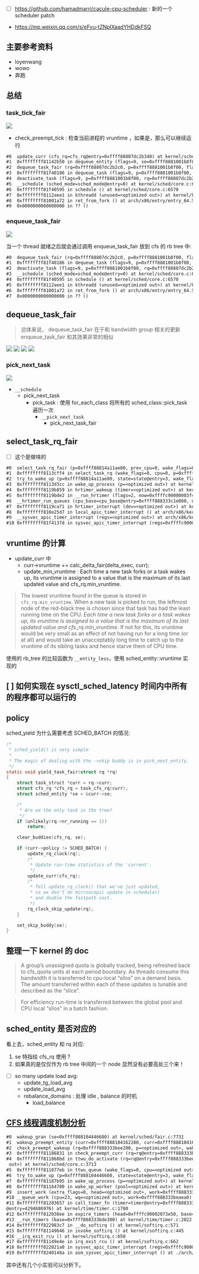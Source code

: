 
- [ ] https://github.com/hamadmarri/cacule-cpu-scheduler : 新的一个 scheduler patch
- https://mp.weixin.qq.com/s/eFvu-tZNpIXaadYHDdkFSQ

## 主要参考资料
- loyenwang
- wowo
- 奔跑

## 总结
### task_tick_fair

![](https://img2020.cnblogs.com/blog/1771657/202003/1771657-20200314235418624-1811691775.png)

- check_preempt_tick : 检查当前进程的 vruntime ，如果是，那么可以继续运行

```txt
#0  update_curr (cfs_rq=cfs_rq@entry=0xffff88807dc2b340) at kernel/sched/fair.c:887
#1  0xffffffff81142b50 in dequeue_entity (flags=9, se=0xffff8881001b8f80, cfs_rq=0xffff88807dc2b340) at kernel/sched/fair.c:4517
#2  dequeue_task_fair (rq=0xffff88807dc2b2c0, p=0xffff8881001b8f00, flags=9) at kernel/sched/fair.c:5835
#3  0xffffffff81f40186 in dequeue_task (flags=9, p=0xffff8881001b8f00, rq=0xffff88807dc2b2c0) at kernel/sched/core.c:2086
#4  deactivate_task (flags=9, p=0xffff8881001b8f00, rq=0xffff88807dc2b2c0) at kernel/sched/core.c:2100
#5  __schedule (sched_mode=sched_mode@entry=0) at kernel/sched/core.c:6448
#6  0xffffffff81f40595 in schedule () at kernel/sched/core.c:6570
#7  0xffffffff8112aee1 in kthreadd (unused=<optimized out>) at kernel/kthread.c:733
#8  0xffffffff81001a72 in ret_from_fork () at arch/x86/entry/entry_64.S:306
#9  0x0000000000000000 in ?? ()
```

### enqueue_task_fair

![](https://img2020.cnblogs.com/blog/1771657/202003/1771657-20200314235453309-1613887161.png)

当一个 thread 就绪之后就会通过调用 enqueue_task_fair 放到 cfs 的 rb tree 中:

```txt
#0  dequeue_task_fair (rq=0xffff88807dc2b2c0, p=0xffff8881001b8f00, flags=9) at kernel/sched/fair.c:5824
#1  0xffffffff81f40186 in dequeue_task (flags=9, p=0xffff8881001b8f00, rq=0xffff88807dc2b2c0) at kernel/sched/core.c:2086
#2  deactivate_task (flags=9, p=0xffff8881001b8f00, rq=0xffff88807dc2b2c0) at kernel/sched/core.c:2100
#3  __schedule (sched_mode=sched_mode@entry=0) at kernel/sched/core.c:6448
#4  0xffffffff81f40595 in schedule () at kernel/sched/core.c:6570
#5  0xffffffff8112aee1 in kthreadd (unused=<optimized out>) at kernel/kthread.c:733
#6  0xffffffff81001a72 in ret_from_fork () at arch/x86/entry/entry_64.S:306
#7  0x0000000000000000 in ?? ()
```

## dequeue_task_fair
> 总体来说， dequeue_task_fair 在于和 bandwidth group 相关的更新
> enqueue_task_fair 和其效果非常的相似

![](../../img/source/update_load_avg.png)
![](../../img/source/update_cfs_group.png)
![](../../img/source/dequeue_task_fair.png)
![](../../img/source/cfs_rq_throttled.png)

### pick_next_task

![](https://img2020.cnblogs.com/blog/1771657/202003/1771657-20200314235527658-222083399.png)

- `__schedule`
  - pick_next_task
    - pick_task : 使用 for_each_class 将所有的 sched_class::pick_task 遍历一次
      - `__pick_next_task`
        - pick_next_task_fair

## select_task_rq_fair

- [ ] 这个是做啥的
```txt
#0  select_task_rq_fair (p=0xffff88814a11ae80, prev_cpu=0, wake_flags=8) at kernel/sched/fair.c:7015
#1  0xffffffff8113cff4 in select_task_rq (wake_flags=8, cpu=0, p=0xffff88814a11ae80) at kernel/sched/core.c:3489
#2  try_to_wake_up (p=0xffff88814a11ae80, state=state@entry=3, wake_flags=wake_flags@entry=0) at kernel/sched/core.c:4183
#3  0xffffffff8113d3cc in wake_up_process (p=<optimized out>) at kernel/sched/core.c:4314
#4  0xffffffff8119b859 in hrtimer_wakeup (timer=<optimized out>) at kernel/time/hrtimer.c:1939
#5  0xffffffff8119bde2 in __run_hrtimer (flags=2, now=0xffffc90000003f48, timer=0xffffc900005bb910, base=0xffff888333c1e0c0, cpu_base=0xffff888333c1e080) at kernel/time/hrtimer.c:1685
#6  __hrtimer_run_queues (cpu_base=cpu_base@entry=0xffff888333c1e080, now=48877213737236, flags=flags@entry=2, active_mask=active_mask@entry=15) at kernel/time/hrtimer.c:1749
#7  0xffffffff8119ca71 in hrtimer_interrupt (dev=<optimized out>) at kernel/time/hrtimer.c:1811
#8  0xffffffff810e25d7 in local_apic_timer_interrupt () at arch/x86/kernel/apic/apic.c:1095
#9  __sysvec_apic_timer_interrupt (regs=<optimized out>) at arch/x86/kernel/apic/apic.c:1112
#10 0xffffffff81f4137d in sysvec_apic_timer_interrupt (regs=0xffffc9000086bd18) at arch/x86/kernel/apic/apic.c:1106
```

## vruntime 的计算

- update_curr 中
  - curr->vruntime += calc_delta_fair(delta_exec, curr);
  - update_min_vruntime : Each time a new task forks or a task wakes up, its vruntime is assigned to a value that is the maximum of its last updated value and cfs_rq.min_vruntime.

> The lowest vruntime found in the queue is stored in `cfs_rq.min_vruntime`. When a new task is picked to run, the leftmost node of the red-black tree is chosen since that task has had the least running time on the CPU. *Each time a new task forks or a task wakes up, its vruntime is assigned to a value that is the maximum of its last updated value and cfs_rq.min_vruntime.* If not for this, its vruntime would be very small as an effect of not having run for a long time (or at all) and would take an unacceptably long time to catch up to the vruntime of its sibling tasks and hence starve them of CPU time.



使用的 rb_tree 的比较函数为 `__entity_less`，使用 sched_entity::vruntime 实现的



## [ ]  如何实现在 sysctl_sched_latency 时间内中所有的程序都可以运行的


## policy
sched_yield 为什么需要考虑 SCHED_BATCH 的情况:
```c
/*
 * sched_yield() is very simple
 *
 * The magic of dealing with the ->skip buddy is in pick_next_entity.
 */
static void yield_task_fair(struct rq *rq)
{
	struct task_struct *curr = rq->curr;
	struct cfs_rq *cfs_rq = task_cfs_rq(curr);
	struct sched_entity *se = &curr->se;

	/*
	 * Are we the only task in the tree?
	 */
	if (unlikely(rq->nr_running == 1))
		return;

	clear_buddies(cfs_rq, se);

	if (curr->policy != SCHED_BATCH) {
		update_rq_clock(rq);
		/*
		 * Update run-time statistics of the 'current'.
		 */
		update_curr(cfs_rq);
		/*
		 * Tell update_rq_clock() that we've just updated,
		 * so we don't do microscopic update in schedule()
		 * and double the fastpath cost.
		 */
		rq_clock_skip_update(rq);
	}

	set_skip_buddy(se);
}
```


## 整理一下 kernel 的 doc
> A group’s unassigned quota is globally tracked, being refreshed back to cfs_quota units at each period boundary. As threads consume this bandwidth it is transferred to cpu-local “silos” on a demand basis. The amount transferred within each of these updates is tunable and described as the “slice”.

> For efficiency run-time is transferred between the global pool and CPU local “silos” in a batch fashion.

## sched_entity 是否对应的
看上去，sched_entity 和 rq 对应:
1. se 特指给 cfs_rq 使用 ?
2. 如果真的是仅仅作为 rb tree 中间的一个 node 显然没有必要高处三个来！

- [ ] so many update load avg:
  - update_tg_load_avg
  - update_load_avg
  - rebalance_domains : 处理 idle , balance 的时机
    - load_balance

## [CFS 线程调度机制分析](https://mp.weixin.qq.com/s/PgqfGi5Yd6lQFbf9fV6kSQ)

```txt
#0  wakeup_gran (se=0xffff888104446680) at kernel/sched/fair.c:7731
#1  wakeup_preempt_entity (curr=0xffff888104162280, curr=0xffff888104162280, se=0xffff888104446680) at kernel/sched/fair.c:7756
#2  check_preempt_wakeup (rq=0xffff888333bee200, p=<optimized out>, wake_flags=<optimized out>) at kernel/sched/fair.c:7861
#3  0xffffffff81186831 in check_preempt_curr (rq=rq@entry=0xffff888333bee200, p=p@entry=0xffff888104446600, flags=flags@entry=0) at kernel/sched/core.c:2182
#4  0xffffffff811868bd in ttwu_do_activate (rq=rq@entry=0xffff888333bee200, p=p@entry=0xffff888104446600, wake_flags=wake_flags@entry=0, rf=<optimized
 out>) at kernel/sched/core.c:3713
#5  0xffffffff811877eb in ttwu_queue (wake_flags=0, cpu=<optimized out>, p=0xffff888104446600) at kernel/sched/core.c:3956
#6  try_to_wake_up (p=0xffff888104446600, state=state@entry=3, wake_flags=wake_flags@entry=0) at kernel/sched/core.c:4278
#7  0xffffffff81187b95 in wake_up_process (p=<optimized out>) at kernel/sched/core.c:4412
#8  0xffffffff81164780 in wake_up_worker (pool=<optimized out>) at kernel/workqueue.c:859
#9  insert_work (extra_flags=0, head=<optimized out>, work=0xffff888333beaea0, pwq=0xffff888333bf4600) at kernel/workqueue.c:1369
#10 __queue_work (cpu=23, wq=<optimized out>, work=0xffff888333beaea0) at kernel/workqueue.c:1524
#11 0xffffffff81203657 in call_timer_fn (timer=timer@entry=0xffff888333beaec0, fn=fn@entry=0xffffffff811650e0 <delayed_work_timer_fn>, baseclk=baseclk
@entry=4294686976) at kernel/time/timer.c:1700
#12 0xffffffff812038ee in expire_timers (head=0xffffc90002073e50, base=0xffff888333bde300) at kernel/time/timer.c:1746
#13 __run_timers (base=0xffff888333bde300) at kernel/time/timer.c:2022
#14 0xffffffff822983c7 in __do_softirq () at kernel/softirq.c:571
#15 0xffffffff81149646 in invoke_softirq () at kernel/softirq.c:445
#16 __irq_exit_rcu () at kernel/softirq.c:650
#17 0xffffffff81149e4e in irq_exit_rcu () at kernel/softirq.c:662
#18 0xffffffff822821a0 in sysvec_apic_timer_interrupt (regs=0xffffc90002073f58) at arch/x86/kernel/apic/apic.c:1107
#19 0xffffffff8240148a in asm_sysvec_apic_timer_interrupt () at ./arch/x86/include/asm/idtentry.h:645
```
其中还有几个小实验可以分析下。
